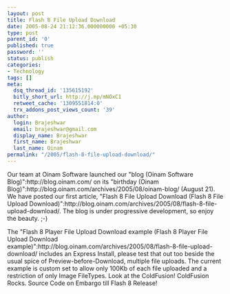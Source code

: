 ```yaml
---
layout: post
title: Flash 8 File Upload Download
date: 2005-08-24 21:12:36.000000000 +05:30
type: post
parent_id: '0'
published: true
password: ''
status: publish
categories:
- Technology
tags: []
meta:
  dsq_thread_id: '135615192'
  bitly_short_url: http://j.mp/mNOxC1
  retweet_cache: '1309551814:0'
  trx_addons_post_views_count: '39'
author:
  login: Brajeshwar
  email: brajeshwar@gmail.com
  display_name: Brajeshwar
  first_name: Brajeshwar
  last_name: Oinam
permalink: "/2005/flash-8-file-upload-download/"
---
```

<p>Our team at Oinam Software launched our "blog (Oinam Software Blog)":http://blog.oinam.com/ on its "birthday (Oinam Blog)":http://blog.oinam.com/archives/2005/08/oinam-blog/ (August 21). We have posted our first article, "Flash 8 File Upload Download (Flash 8 File Upload Download)":http://blog.oinam.com/archives/2005/08/flash-8-file-upload-download/. The blog is under progressive development, so enjoy the beauty. ;-)</p>
<p>The "Flash 8 Player File Upload Download example (Flash 8 Player File Upload Download example)":http://blog.oinam.com/archives/2005/08/flash-8-file-upload-download/ includes an Express Install, please test that out too beside the usual spice of Preview-before-Download, multiple file uploads. The current example is custom set to allow only 100Kb of each file uploaded and a restriction of only Image FileTypes. Look at the ColdFusion! ColdFusion Rocks. Source Code on Embargo till Flash 8 Release!</p>
